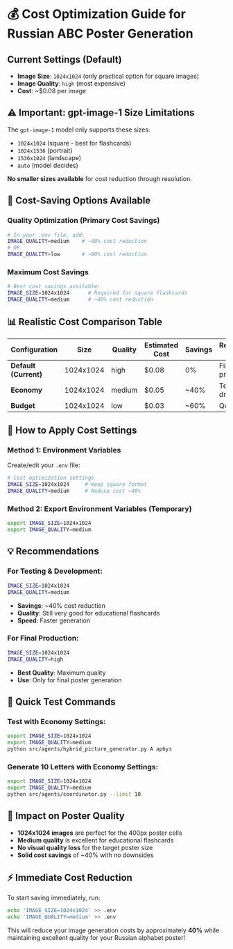 # 💰 Cost Optimization Guide for Russian ABC Poster Generation

## Current Settings (Default)
- **Image Size**: `1024x1024` (only practical option for square images)
- **Image Quality**: `high` (most expensive)
- **Cost**: ~$0.08 per image

## ⚠️ Important: gpt-image-1 Size Limitations
The `gpt-image-1` model only supports these sizes:
- `1024x1024` (square - best for flashcards)
- `1024x1536` (portrait)
- `1536x1024` (landscape)
- `auto` (model decides)

**No smaller sizes available** for cost reduction through resolution.

## 🔧 Cost-Saving Options Available

### Quality Optimization (Primary Cost Savings)
```bash
# In your .env file, add:
IMAGE_QUALITY=medium    # ~40% cost reduction
# OR
IMAGE_QUALITY=low       # ~60% cost reduction
```

### Maximum Cost Savings
```bash
# Best cost savings available:
IMAGE_SIZE=1024x1024      # Required for square flashcards
IMAGE_QUALITY=medium      # ~40% cost reduction
```

## 📊 Realistic Cost Comparison Table

| Configuration | Size | Quality | Estimated Cost | Savings | Recommended Use |
|---------------|------|---------|---------------|---------|-----------------|
| **Default (Current)** | 1024x1024 | high | $0.08 | 0% | Final production |
| **Economy** | 1024x1024 | medium | $0.05 | ~40% | Testing & drafts |
| **Budget** | 1024x1024 | low | $0.03 | ~60% | Quick tests |

## 🚀 How to Apply Cost Settings

### Method 1: Environment Variables
Create/edit your `.env` file:
```bash
# Cost optimization settings
IMAGE_SIZE=1024x1024     # Keep square format
IMAGE_QUALITY=medium     # Reduce cost ~40%
```

### Method 2: Export Environment Variables (Temporary)
```bash
export IMAGE_SIZE=1024x1024
export IMAGE_QUALITY=medium
```

## 💡 Recommendations

### For Testing & Development:
```bash
IMAGE_SIZE=1024x1024
IMAGE_QUALITY=medium
```
- **Savings**: ~40% cost reduction
- **Quality**: Still very good for educational flashcards
- **Speed**: Faster generation

### For Final Production:
```bash
IMAGE_SIZE=1024x1024
IMAGE_QUALITY=high
```
- **Best Quality**: Maximum quality
- **Use**: Only for final poster generation

## 📝 Quick Test Commands

### Test with Economy Settings:
```bash
export IMAGE_SIZE=1024x1024
export IMAGE_QUALITY=medium
python src/agents/hybrid_picture_generator.py А арбуз
```

### Generate 10 Letters with Economy Settings:
```bash
export IMAGE_SIZE=1024x1024
export IMAGE_QUALITY=medium
python src/agents/coordinator.py --limit 10
```

## 🎯 Impact on Poster Quality

- **1024x1024 images** are perfect for the 400px poster cells
- **Medium quality** is excellent for educational flashcards
- **No visual quality loss** for the target poster size
- **Solid cost savings** of ~40% with no downsides

## ⚡ Immediate Cost Reduction

To start saving immediately, run:
```bash
echo 'IMAGE_SIZE=1024x1024' >> .env
echo 'IMAGE_QUALITY=medium' >> .env
```

This will reduce your image generation costs by approximately **40%** while maintaining excellent quality for your Russian alphabet poster! 